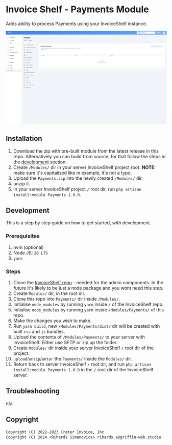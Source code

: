 # Invoice Shelf - Payments Module

Adds ability to process Payments using your InvoiceShelf instance.

![Preview of Invoice Shelf, Payments Settings page](./preview.png)

## Installation

1. Download the zip with pre-built module from the latest release in this repo. Alternatively you can build from source, for that follow the steps in the [development](#development) section.
2. Create `/Modules/` dir in your server InvoiceShelf project root. **NOTE:** make sure it's capitalised like in example, it's not a typo.
3. Upload the `Payments.zip` into the newly created `/Modules/` dir.
4. unzip it.
5. in your server InvoiceShelf project `/` root dir, run `php artisan install:module Payments 1.0.0`.

## Development

This is a step by step guide on how to get started, with development.

### Prerequisites

1. nvm (optional)
2. Node JS: `20 LTS`
3. `yarn`

### Steps

1. Clone the [InvoiceShelf repo](https://github.com/InvoiceShelf/InvoiceShelf) - needed for the admin components. In the future it's likely to be just a node package and you wont need this step.
2. Create `Modules/` dir, in the root dir.
3. Clone this repo into `Payments/` dir inside `/Modules/`.
4. Initialise `node_modules` by running `yarn` inside `/` of the InvoiceShelf repo.
5. Initialise `node_modules` by running `yarn` inside `/Modules/Payments/` of this repo.
6. Make the changes you wish to make.
7. Run `yarn build`, new `/Modules/Payments/dist/` dir will be created with built `css` and `js` bundles.
8. Upload the contents of `/Modules/Payments/` to your server with InvoiceShelf. Either use SFTP or zip up the folder.
9. Create `Modules/` dir inside your server InvoiceShelf `/` root dir of the project.
10. `upload`/`unzip`/`untar` the `Payments/` inside the `Modules/` dir.
11. Return back to server InvoiceShelf `/` root dir, and run `php artisan install:module Payments 1.0.0` in the `/` root dir of the InvoiceShelf server.

## Troubleshooting

n/a

## Copyright

    Copyright (C) 2022-2023 Crater Invoice, Inc
    Copyright (C) 2024 <Rihards Simanovics> rihards.s@griffin-web.studio
